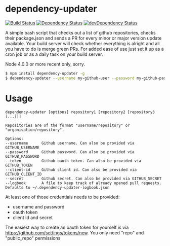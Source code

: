 # dependency-updater

[![Build Status](https://travis-ci.org/marekventur/dependency-updater.svg)](https://travis-ci.org/marekventur/dependency-updater)
[![Dependency Status](https://david-dm.org/marekventur/dependency-updater.svg)](https://david-dm.org/marekventur/dependency-updater)
[![devDependency Status](https://david-dm.org/marekventur/dependency-updater/dev-status.svg)](https://david-dm.org/marekventur/dependency-updater#info=devDependencies)


A simple bash script that checks out a list of github repositories, checks their package.json and sends a PR for every minor or major version update available. Your build server will check whether everything is alright and all you have to do is merge green PRs. For added ease of use just set it up as a cron job or as a daily task on your build server.

Node 4.0.0 or more recent only, sorry.

```bash
$ npm install dependency-updater -g
$ dependency-updater --username my-github-user --password my-github-password myname/myrepository anothername/another-repository
```

# Usage
```
dependency-updater [options] repository1 [repository2 [repository3 [...]]]

Repositories are of the format "username/repository" or "organisation/repository".

Options:
--username      Github username. Can also be provided via GITHUB_USERNAME
--password      Github password. Can also be provided via GITHUB_PASSWORD
--token         Github oauth token. Can also be provided via GITHUB_TOKEN
--client-id     Github client id. Can also be provided via GITHUB_CLIENT_ID
--secret        Github secret. Can also be provided via GITHUB_SECRET
--logbook       A file to keep track of already opened pull requests. Defaults to ~/.dependency-updater-logbook.json
```

At least one of those credentials needs to be provided:
* username and password
* oauth token
* client id and secret

The easiest way to create an oauth token for yourself is via <a href="https://github.com/settings/tokens/new">https://github.com/settings/tokens/new</a>. You only need "repo" and "public_repo" permissions